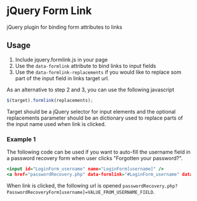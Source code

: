 jQuery Form Link
===============

jQuery plugin for binding form attributes to links

## Usage

1. Include jquery.formlink.js in your page
2. Use the `data-formlink` attribute to bind links to input fields
3. Use the `data-formlink-replacements` if you would like to replace som 
part of the input field in links target url.

As an alternative to step 2 and 3, you can use the following javascript
	
```JavaScript
$(target).formlink(replacements);
```

Target should be a jQuery selector for input elements and the optional
replacements parameter should be an dictionary used to replace parts
of the input name used when link is clicked.

### Example 1

The following code can be used if you want to auto-fill the username
field in a password recovery form when user clicks "Forgotten your password?".

```RHTML
<input id="LoginForm_username" name="LoginForm[username]" />
<a href="passwordRecovery.php" data-formlink="#LoginForm_username" data-replacements='{"LoginForm": "PasswordRecoveryForm"}'>Forgotten your password?</a>
```

When link is clicked, the following url is opened `passwordRecovery.php?PasswordRecoveryForm[username]=VALUE_FROM_USERNAME_FIELD`.

